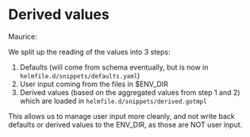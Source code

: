 # Derived values

Maurice:

We split up the reading of the values into 3 steps:

1. Defaults (will come from schema eventually, but is now in `helmfile.d/snippets/defaults.yaml`)
2. User input coming from the files in $ENV_DIR
3. Derived values (based on the aggregated values from step 1 and 2) which are loaded in `helmfile.d/snippets/derived.gotmpl`

This allows us to manage user input more cleanly, and not write back defaults or derived values to the ENV_DIR, as those are NOT user input.
